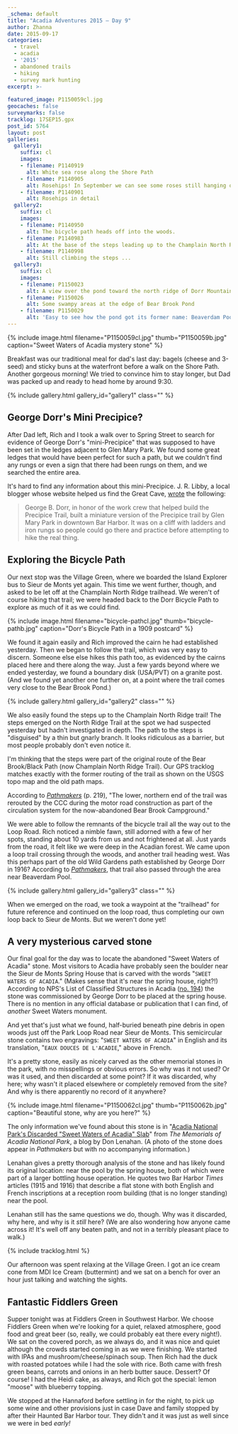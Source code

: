 ```yaml
---
_schema: default
title: "Acadia Adventures 2015 – Day 9"
author: Zhanna
date: 2015-09-17
categories:
  - travel
  - acadia
  - '2015'
  - abandoned trails
  - hiking
  - survey mark hunting
excerpt: >-
  
featured_image: P1150059cl.jpg
geocaches: false
surveymarks: false
tracklog: 17SEP15.gpx
post_id: 5764
layout: post    
galleries:
  gallery1:
    suffix: cl
    images:
    - filename: P1140919
      alt: White sea rose along the Shore Path
    - filename: P1140905
      alt: Rosehips! In September we can see some roses still hanging on, while on most of the bushes the fruits have formed.
    - filename: P1140901
      alt: Rosehips in detail       
  gallery2:
    suffix: cl
    images:
    - filename: P1140950
      alt: The bicycle path heads off into the woods.
    - filename: P1140983
      alt: At the base of the steps leading up to the Champlain North Ridge trail     
    - filename: P1140998
      alt: Still climbing the steps ...   
  gallery3:
    suffix: cl
    images:
    - filename: P1150023
      alt: A view over the pond toward the north ridge of Dorr Mountain
    - filename: P1150026
      alt: Some swampy areas at the edge of Bear Brook Pond   
    - filename: P1150029
      alt: 'Easy to see how the pond got its former name: Beaverdam Pool!'           
---
```


{% include image.html filename="P1150059cl.jpg" thumb="P1150059b.jpg" caption="Sweet Waters of Acadia mystery stone" %}

Breakfast was our traditional meal for dad's last day: bagels (cheese and 3-seed) and sticky buns at the waterfront before a walk on the Shore Path. Another gorgeous morning! We tried to convince him to stay longer, but Dad was packed up and ready to head home by around 9:30. 

{% include gallery.html gallery_id="gallery1" class="" %}

## George Dorr's Mini Precipice?

After Dad left, Rich and I took a walk over to Spring Street to search for evidence of George Dorr's "mini-Precipice" that was supposed to have been set in the ledges adjacent to Glen Mary Park. We found some great ledges that would have been perfect for such a path, but we couldn't find any rungs or even a sign that there had been rungs on them, and we searched the entire area.

It's hard to find any information about this mini-Precipice. J. R. Libby, a local blogger whose website helped us find the Great Cave, <a href="http://abandonedtrailsofacadianationalpark.blogspot.com/2014/11/the-precipice-trail-great-cave.html">wrote</a> the following:

> George B. Dorr, in honor of the work crew that helped build the Precipice Trail, built a miniature version of the Precipice trail by Glen Mary Park in downtown Bar Harbor.  It was on a cliff with ladders and iron rungs so people could go there and practice before attempting to hike the real thing.

## Exploring the Bicycle Path

Our next stop was the Village Green, where we boarded the Island Explorer bus to Sieur de Monts yet again. This time we went further, though, and asked to be let off at the Champlain North Ridge trailhead. We weren't of course hiking that trail; we were headed back to the Dorr Bicycle Path to explore as much of it as we could find. 


{% include image.html filename="bicycle-pathcl.jpg" thumb="bicycle-pathb.jpg" caption="Dorr's Bicycle Path in a 1909 postcard" %}

We found it again easily and Rich improved the cairn he had established yesterday. Then we began to follow the trail, which was very easy to discern. Someone else else hikes this path too, as evidenced by the cairns placed here and there along the way. Just a few yards beyond where we ended yesterday, we found a boundary disk (USA/PVT) on a granite post. (And we found yet another one further on, at a point where the trail comes very close to the Bear Brook Pond.) 

{% include gallery.html gallery_id="gallery2" class="" %}

We also easily found the steps up to the Champlain North Ridge trail! The steps emerged on the North Ridge Trail at the spot we had suspected yesterday but hadn't investigated in depth. The path to the steps is "disguised" by a thin but gnarly branch. It looks ridiculous as a barrier, but most people probably don't even notice it.

I'm thinking that the steps were part of the original route of the Bear Brook/Black Path (now Champlain North Ridge Trail). Our GPS tracklog matches exactly with the former routing of the trail as shown on the USGS topo map and the old path maps. 

According to _[Pathmakers](https://archive.org/stream/pathmakerscultur00brow#page/219)_  (p. 219), "The lower, northern end of the trail was rerouted by the CCC during the motor road construction as part of the circulation system for the now-abandoned Bear Brook Campground."

We were able to follow the remnants of the bicycle trail all the way out to the Loop Road. Rich noticed a nimble fawn, still adorned with a few of her spots, standing about 10 yards from us and not frightened at all. Just yards from the road, it felt like we were deep in the Acadian forest. We came upon a loop trail crossing through the woods, and another trail heading west. Was this perhaps part of the old Wild Gardens path established by George Dorr in 1916? According to _[Pathmakers](https://archive.org/stream/pathmakerscultur00brow#page/72/mode/2up/search/wild+gardens)_, that trail also passed through the area near Beaverdam Pool.

{% include gallery.html gallery_id="gallery3" class="" %}

When we emerged on the road, we took a waypoint at the "trailhead" for future reference and continued on the loop road, thus completing our own loop back to Sieur de Monts. But we weren't done yet! 

## A very mysterious carved stone

Our final goal for the day was to locate the abandoned "Sweet Waters of Acadia" stone. Most visitors to Acadia have probably seen the boulder near the Sieur de Monts Spring House that is carved with the words "`SWEET WATERS OF ACADIA`." (Makes sense that it's near the spring house, right?!) According to NPS's List of Classified Structures in Acadia ([no. 194](https://hscl.cr.nps.gov/insidenps/report.asp?STATE=ME&PARK=ACAD&STRUCTURE=strath%20eden&SORT=&RECORDNO=193)) the stone was commissioned by George Dorr to be placed at the spring house. There is no mention in any official database or publication that I can find, of _another_ Sweet Waters monument. 

And yet that's just what we found, half-buried beneath pine debris in open woods just off the Park Loop Road near Sieur de Monts. This semicircular stone contains two engravings: "`SWEET WATERS OF ACADIA`" in English and its translation, "`EAUX DOUCES DE L'ACADIE`," above in French. 

It's a pretty stone, easily as nicely carved as the other memorial stones in the park, with no misspellings or obvious errors. So why was it not used? Or was it used, and then discarded at some point? If it was discarded, why here; why wasn't it placed elsewhere or completely removed from the site? And why is there apparently no record of it anywhere?

{% include image.html filename="P1150062cl.jpg" thumb="P1150062b.jpg" caption="Beautiful stone, why are you here?" %}

The only information we've found about this stone is in "[Acadia National Park's Discarded "Sweet Waters of Acadia" Slab](http://acadiamemorials.blogspot.com/2012/12/acadia-national-parks-discarded-sweet.html)" from _The Memorials of Acadia National Park_, a blog by Don Lenahan.   (A photo of the stone does appear in _Pathmakers_ but with no accompanying information.) 

Lenahan gives a pretty thorough analysis of the stone and has likely found its original location: near the pool by the spring house, both of which were part of a larger bottling house operation. He quotes two Bar Harbor _Times_ articles (1915 and 1916) that describe a flat stone with both English and French inscriptions at a reception room building (that is no longer standing) near the pool. 

Lenahan still has the same questions we do, though. Why was it discarded, why here, and why is it _still_ here? (We are also wondering how anyone came across it! It's well off any beaten path, and not in a terribly pleasant place to walk.)

{% include tracklog.html %}

Our afternoon <!--after taking the bus back to the Village Green, --> was spent relaxing at the Village Green. I got an ice cream cone from MDI Ice Cream (buttermint) and we sat on a bench for over an hour just talking and watching the sights. 

## Fantastic Fiddlers Green

Supper tonight was at Fiddlers Green in Southwest Harbor. We choose Fiddlers Green when we're looking for a quiet, relaxed atmosphere, good food and great beer (so, really, we could probably eat there every night!). We sat on the covered porch, as we always do, and it was nice and quiet although the crowds started coming in as we were finishing. We started with IPAs and mushroom/cheese/spinach soup. Then Rich had the duck with roasted potatoes while I had the sole with rice. Both came with fresh green beans, carrots and onions in an herb butter sauce. Dessert? Of course! I had the Heidi cake, as always, and Rich got the special: lemon "moose" with blueberry topping. 

We stopped at the Hannaford before settling in for the night, to pick up some wine and other provisions just in case Dave and family stopped by after their Haunted Bar Harbor tour. They didn't and it was just as well since we were in bed _early!_
